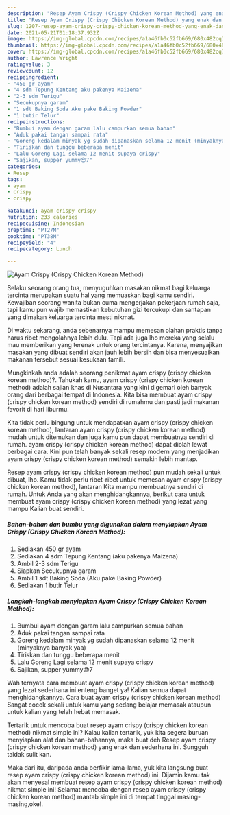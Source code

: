 ```yaml
---
description: "Resep Ayam Crispy (Crispy Chicken Korean Method) yang enak dan Mudah Dibuat"
title: "Resep Ayam Crispy (Crispy Chicken Korean Method) yang enak dan Mudah Dibuat"
slug: 1207-resep-ayam-crispy-crispy-chicken-korean-method-yang-enak-dan-mudah-dibuat
date: 2021-05-21T01:18:37.932Z
image: https://img-global.cpcdn.com/recipes/a1a46fb0c52fb669/680x482cq70/ayam-crispy-crispy-chicken-korean-method-foto-resep-utama.jpg
thumbnail: https://img-global.cpcdn.com/recipes/a1a46fb0c52fb669/680x482cq70/ayam-crispy-crispy-chicken-korean-method-foto-resep-utama.jpg
cover: https://img-global.cpcdn.com/recipes/a1a46fb0c52fb669/680x482cq70/ayam-crispy-crispy-chicken-korean-method-foto-resep-utama.jpg
author: Lawrence Wright
ratingvalue: 3
reviewcount: 12
recipeingredient:
- "450 gr ayam"
- "4 sdm Tepung Kentang aku pakenya Maizena"
- "2-3 sdm Terigu"
- "Secukupnya garam"
- "1 sdt Baking Soda Aku pake Baking Powder"
- "1 butir Telur"
recipeinstructions:
- "Bumbui ayam dengan garam lalu campurkan semua bahan"
- "Aduk pakai tangan sampai rata"
- "Goreng kedalam minyak yg sudah dipanaskan selama 12 menit (minyaknya banyak yaa)"
- "Tiriskan dan tunggu beberapa menit"
- "Lalu Goreng Lagi selama 12 menit supaya crispy"
- "Sajikan, supper yummy😍7"
categories:
- Resep
tags:
- ayam
- crispy
- crispy

katakunci: ayam crispy crispy 
nutrition: 233 calories
recipecuisine: Indonesian
preptime: "PT27M"
cooktime: "PT38M"
recipeyield: "4"
recipecategory: Lunch

---
```



![Ayam Crispy (Crispy Chicken Korean Method)](https://img-global.cpcdn.com/recipes/a1a46fb0c52fb669/680x482cq70/ayam-crispy-crispy-chicken-korean-method-foto-resep-utama.jpg)

Selaku seorang orang tua, menyuguhkan masakan nikmat bagi keluarga tercinta merupakan suatu hal yang memuaskan bagi kamu sendiri. Kewajiban seorang  wanita bukan cuma mengerjakan pekerjaan rumah saja, tapi kamu pun wajib memastikan kebutuhan gizi tercukupi dan santapan yang dimakan keluarga tercinta mesti nikmat.

Di waktu  sekarang, anda sebenarnya mampu memesan olahan praktis tanpa harus ribet mengolahnya lebih dulu. Tapi ada juga lho mereka yang selalu mau memberikan yang terenak untuk orang tercintanya. Karena, menyajikan masakan yang dibuat sendiri akan jauh lebih bersih dan bisa menyesuaikan makanan tersebut sesuai kesukaan famili. 



Mungkinkah anda adalah seorang penikmat ayam crispy (crispy chicken korean method)?. Tahukah kamu, ayam crispy (crispy chicken korean method) adalah sajian khas di Nusantara yang kini digemari oleh banyak orang dari berbagai tempat di Indonesia. Kita bisa membuat ayam crispy (crispy chicken korean method) sendiri di rumahmu dan pasti jadi makanan favorit di hari liburmu.

Kita tidak perlu bingung untuk mendapatkan ayam crispy (crispy chicken korean method), lantaran ayam crispy (crispy chicken korean method) mudah untuk ditemukan dan juga kamu pun dapat membuatnya sendiri di rumah. ayam crispy (crispy chicken korean method) dapat diolah lewat berbagai cara. Kini pun telah banyak sekali resep modern yang menjadikan ayam crispy (crispy chicken korean method) semakin lebih mantap.

Resep ayam crispy (crispy chicken korean method) pun mudah sekali untuk dibuat, lho. Kamu tidak perlu ribet-ribet untuk memesan ayam crispy (crispy chicken korean method), lantaran Kita mampu membuatnya sendiri di rumah. Untuk Anda yang akan menghidangkannya, berikut cara untuk membuat ayam crispy (crispy chicken korean method) yang lezat yang mampu Kalian buat sendiri.

<!--inarticleads1-->

##### Bahan-bahan dan bumbu yang digunakan dalam menyiapkan Ayam Crispy (Crispy Chicken Korean Method):

1. Sediakan 450 gr ayam
1. Sediakan 4 sdm Tepung Kentang (aku pakenya Maizena)
1. Ambil 2-3 sdm Terigu
1. Siapkan Secukupnya garam
1. Ambil 1 sdt Baking Soda (Aku pake Baking Powder)
1. Sediakan 1 butir Telur




<!--inarticleads2-->

##### Langkah-langkah menyiapkan Ayam Crispy (Crispy Chicken Korean Method):

1. Bumbui ayam dengan garam lalu campurkan semua bahan
1. Aduk pakai tangan sampai rata
1. Goreng kedalam minyak yg sudah dipanaskan selama 12 menit (minyaknya banyak yaa)
1. Tiriskan dan tunggu beberapa menit
1. Lalu Goreng Lagi selama 12 menit supaya crispy
1. Sajikan, supper yummy😍7




Wah ternyata cara membuat ayam crispy (crispy chicken korean method) yang lezat sederhana ini enteng banget ya! Kalian semua dapat menghidangkannya. Cara buat ayam crispy (crispy chicken korean method) Sangat cocok sekali untuk kamu yang sedang belajar memasak ataupun untuk kalian yang telah hebat memasak.

Tertarik untuk mencoba buat resep ayam crispy (crispy chicken korean method) nikmat simple ini? Kalau kalian tertarik, yuk kita segera buruan menyiapkan alat dan bahan-bahannya, maka buat deh Resep ayam crispy (crispy chicken korean method) yang enak dan sederhana ini. Sungguh taidak sulit kan. 

Maka dari itu, daripada anda berfikir lama-lama, yuk kita langsung buat resep ayam crispy (crispy chicken korean method) ini. Dijamin kamu tak akan menyesal membuat resep ayam crispy (crispy chicken korean method) nikmat simple ini! Selamat mencoba dengan resep ayam crispy (crispy chicken korean method) mantab simple ini di tempat tinggal masing-masing,oke!.

